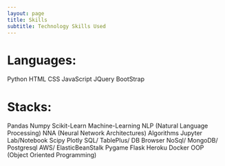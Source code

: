 ```yaml
---
layout: page
title: Skills
subtitle: Technology Skills Used
---
```


# Languages:

Python
HTML
CSS
JavaScript
JQuery
BootStrap

# Stacks:

Pandas
Numpy
Scikit-Learn
Machine-Learning
NLP (Natural Language Processing)
NNA (Neural Network Architectures)
Algorithms
Jupyter Lab/Notebook
Scipy
Plotly
SQL/ TablePlus/ DB Browser 
NoSql/ MongoDB/ Postgresql
AWS/ ElasticBeanStalk
Pygame
Flask
Heroku
Docker
OOP (Object Oriented Programming)

